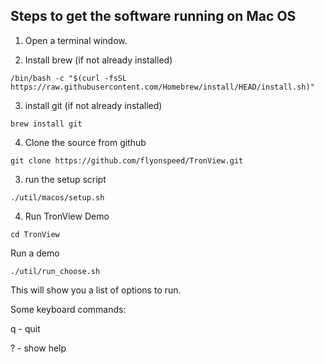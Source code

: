 
## Steps to get the software running on Mac OS

1) Open a terminal window.

2) Install brew (if not already installed)

`/bin/bash -c "$(curl -fsSL https://raw.githubusercontent.com/Homebrew/install/HEAD/install.sh)"`

3) install git (if not already installed)

`brew install git`

4) Clone the source from github

`git clone https://github.com/flyonspeed/TronView.git`

3) run the setup script

`./util/macos/setup.sh`

4) Run TronView Demo

`cd TronView`

Run a demo

`./util/run_choose.sh`

This will show you a list of options to run.

Some keyboard commands:

q - quit

? - show help


